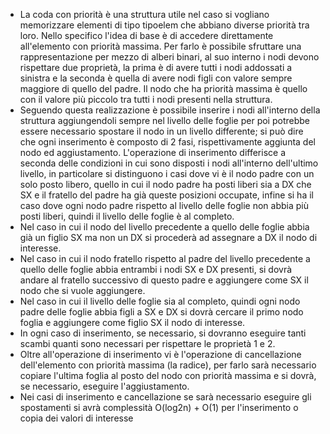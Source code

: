 - La coda con priorità è una struttura utile nel caso si vogliano memorizzare elementi di tipo tipoelem che abbiano diverse priorità tra loro. Nello specifico l'idea di base è di accedere direttamente all'elemento con priorità massima. Per farlo è possibile sfruttare una rappresentazione per mezzo di alberi  binari, al suo interno i nodi devono rispettare due proprietà, la prima è di avere tutti i nodi addossati a sinistra e la seconda è quella di avere nodi figli con valore sempre maggiore di quello del padre. Il nodo che ha priorità massima è quello con il valore più piccolo tra tutti i nodi presenti nella struttura.
- Seguendo questa realizzazione è possibile inserire i nodi all'interno della struttura aggiungendoli sempre nel livello delle foglie per poi potrebbe essere necessario spostare il nodo in un livello differente; si può dire che ogni inserimento è composto di 2 fasi, rispettivamente aggiunta del nodo ed aggiustamento. 
  L'operazione di inserimento differisce a seconda delle condizioni in cui sono disposti i nodi all'interno dell'ultimo livello, in particolare si distinguono i casi dove vi è il nodo padre con un solo posto libero, quello in cui il nodo padre ha posti liberi sia a DX che SX e il fratello del padre ha già queste posizioni occupate, infine si ha il caso dove ogni nodo padre rispetto al livello delle foglie non abbia più posti liberi, quindi il livello delle foglie è al completo.
- Nel caso in cui il nodo del livello precedente a quello delle foglie abbia già un figlio SX ma non un DX si procederà ad assegnare a DX il nodo di interesse.
- Nel caso in cui il nodo fratello rispetto al padre del livello precedente a quello delle foglie abbia entrambi i nodi SX e DX presenti, si dovrà andare al fratello successivo di questo padre e aggiungere come SX il nodo che si vuole aggiungere.
- Nel caso in cui il livello delle foglie sia al completo, quindi ogni nodo padre delle foglie abbia figli a SX e DX si dovrà cercare il primo nodo foglia e aggiungere come figlio SX il nodo di interesse.
- In ogni caso di inserimento, se necessario, si dovranno eseguire tanti scambi quanti sono necessari per rispettare le proprietà 1 e 2.
- Oltre all'operazione di inserimento vi è l'operazione di cancellazione dell'elemento con priorità massima (la radice), per farlo sarà necessario copiare l'ultima foglia al posto del nodo con priorità massima e si dovrà, se necessario, eseguire l'aggiustamento.
- Nei casi di inserimento e cancellazione se sarà necessario eseguire gli spostamenti si avrà complessità O(log2n) + O(1) per l'inserimento o copia dei valori di interesse